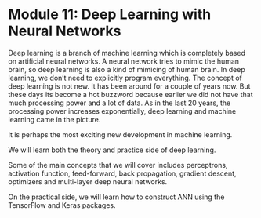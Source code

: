 # Module 11: Deep Learning with Neural Networks

Deep learning is a branch of machine learning which is completely based on artificial neural networks. A neural network tries to mimic the human brain, so deep learning is also a kind of mimicing of human brain. In deep learning, we don’t need to explicitly program everything. The concept of deep learning is not new. It has been around for a couple of years now. But these days its become a hot buzzword because earlier we did not have that much processing power and a lot of data. As in the last 20 years, the processing power increases exponentially, deep learning and machine learning came in the picture.

It is perhaps the most exciting new development in machine learning.

We will learn both the theory and practice side of deep learning.

Some of the main concepts that we will cover includes perceptrons, activation function, feed-forward, back propagation, gradient descent, optimizers and multi-layer deep neural networks.

On the practical side, we will learn how to construct ANN using the TensorFlow and Keras packages.
